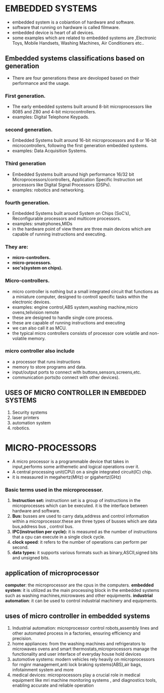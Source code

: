 # EMBEDDED SYSTEMS
- embedded system is a cobiantion of hardware and software.
- software that running on hardware is called filmware.
- embedded device is heart of all devices.
- some examples which are related to embedded systems are ,Electronic Toys, Mobile Handsets, Washing Machines, Air Conditioners etc..
## Embedded systems classifications based on generation
- There are four generations these are devoloped based on their performance and the usage.
### First generation.
- The early embedded systems built around 8-bit microprocessors like 8085 and Z80 and 4-bit microcontrollers.
- examples: Digital Telephone Keypads.
### second generation.
- Embedded Systems built around 16-bit microprocessors and 8 or 16-bit microcontrollers, following the first generation embedded systems.
- examples:  Data Acquisition Systems.
### Third generation
- Embedded Systems built around high performance 16/32 bit Microprocessors/controllers, Application Specific Instruction set processors like Digital Signal Processors (DSPs).
- examples: robotics and networking.
### fourth generation.
- Embedded Systems built around System on Chips (SoC’s), Reconfigurable processors and multicore processors.
- examples: smatrphones,MIDs
- in the hardware point of view there are three main devices which are capable of running instructions and executing.
### They are:
- **micro-controllers.**
- **micro-processors.**
- **soc's(system on chips).**
### Micro-controllers.
- micro controller is nothing but a small integrated circuit that functions as a miniature computer, designed to controll specific tasks within the electronic devices.
- examples: engine control,ABS system,washing machine,micro ovens,telivision remote
- these are designed to handle single core process.
- these are capable of running instructions and executing
- we can also call it as MCU.
- the typical micro controllers consists of processor core volatile and non-volatile memory.
 ### micro controller also include
- a processor that runs instructions
- memory to store programs and data.
- input/output ports to connect with buttons,sensors,screens,etc.
- communication ports(to connect with other devices).
## USES OF MICRO CONTROLLER IN EMBEDDED SYSTEMS 
1. Security systems
2. laser printers
3. automation system
4. robotics.
# MICRO-PROCESSORS
- A micro processor is a programmable device that takes in input,performs some arithemetic and logical operations over it.
- A central processing unit(CPU) on a single integrated circuit(IC) chip.
- it is measaured in megahertz(MHz) or gigahertz(GHz)
### Basic terms used in the microprocessor.
1. **Instruction set:** instructionn set is a group of instructions in the microprocesses which can be executed. it is the interface between hardware and software.
2. **Bus:** busses are used to carry data,address and control information within a microprocessor.these are three types of busses which are data bus,address bus , control bus.
3. **IPC(instruction per cycle):** it is measured as the number of instructions that a cpu can execute in a single clock cycle.
4. **clock speed**: it refers to the number of operations can perform per second.
5. **data types:** it supports various formats such as binary,ASCII,signed bits and unsigned bits.
## application of microprocessor
**computer**: the microprocessor are the cpus in the computers.
**embedded system**: it is utilized as the main processing block in the embedded systems such as washing machines,microwaves and other equipments.
**industrial automation**: it can be used to control industrial machinery and equipments.
## uses of micro controller in embedded systems
1. Industrial automation: microprocessor control robots,assembly lines and other automated process in a factories, ensuring efficiency and precision.
2. home appliances: from the washing machines and refrigerators to microwaves ovens and smart thermostats,microprocessors manage the functionality and user interface of everyday house hold devices
3. automotive systems: modern vehicles rely heavily on microprocessors for rnginr management,anti lock braking systems(ABS),air bags, infotainment system and more
4. medical devices: microprocessors play a crucial role in medical equipment like mri machine monitoring systems , and diagnostics tools, enabling accurate and reliable operation 
